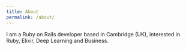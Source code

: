 ```yaml
---
title: About
permalink: /about/
---
```


I am a Ruby on Rails developer based in Cambridge (UK), interested in Ruby, Elixir, Deep Learning and Business.
